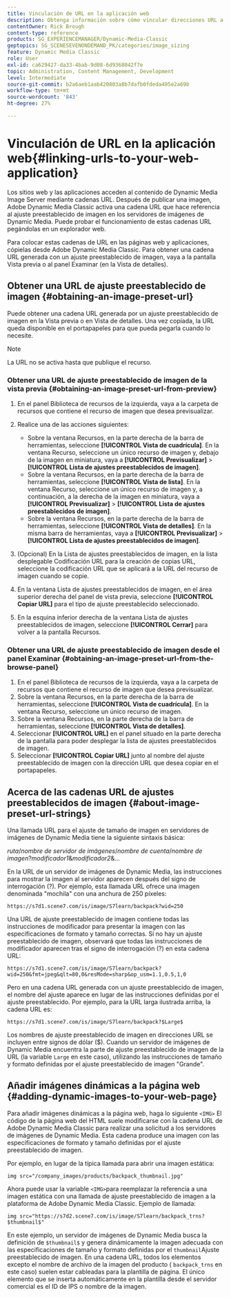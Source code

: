 ```yaml
---
title: Vinculación de URL en la aplicación web
description: Obtenga información sobre cómo vincular direcciones URL a su aplicación web desde Adobe Dynamic Media Classic.
contentOwner: Rick Brough
content-type: reference
products: SG_EXPERIENCEMANAGER/Dynamic-Media-Classic
geptopics: SG_SCENESEVENONDEMAND_PK/categories/image_sizing
feature: Dynamic Media Classic
role: User
exl-id: ca629427-da33-4bab-9d08-6d9368042f7e
topic: Administration, Content Management, Development
level: Intermediate
source-git-commit: b2a6aeb1aab420803a8b7dafb0fdeda495e2a69b
workflow-type: tm+mt
source-wordcount: '843'
ht-degree: 27%

---
```


# Vinculación de URL en la aplicación web{#linking-urls-to-your-web-application}

Los sitios web y las aplicaciones acceden al contenido de Dynamic Media Image Server mediante cadenas URL. Después de publicar una imagen, Adobe Dynamic Media Classic activa una cadena URL que hace referencia al ajuste preestablecido de imagen en los servidores de imágenes de Dynamic Media. Puede probar el funcionamiento de estas cadenas URL pegándolas en un explorador web.

Para colocar estas cadenas de URL en las páginas web y aplicaciones, cópielas desde Adobe Dynamic Media Classic. Para obtener una cadena URL generada con un ajuste preestablecido de imagen, vaya a la pantalla Vista previa o al panel Examinar (en la Vista de detalles).

## Obtener una URL de ajuste preestablecido de imagen {#obtaining-an-image-preset-url}

Puede obtener una cadena URL generada por un ajuste preestablecido de imagen en la Vista previa o en Vista de detalles. Una vez copiada, la URL queda disponible en el portapapeles para que pueda pegarla cuando lo necesite.

>[!NOTE]
>
>La URL no se activa hasta que publique el recurso.

### Obtener una URL de ajuste preestablecido de imagen de la vista previa {#obtaining-an-image-preset-url-from-preview}

1. En el panel Biblioteca de recursos de la izquierda, vaya a la carpeta de recursos que contiene el recurso de imagen que desea previsualizar.
1. Realice una de las acciones siguientes:

   * Sobre la ventana Recursos, en la parte derecha de la barra de herramientas, seleccione **[!UICONTROL Vista de cuadrícula]**. En la ventana Recurso, seleccione un único recurso de imagen y, debajo de la imagen en miniatura, vaya a **[!UICONTROL Previsualizar]** > **[!UICONTROL Lista de ajustes preestablecidos de imagen]**.
   * Sobre la ventana Recursos, en la parte derecha de la barra de herramientas, seleccione **[!UICONTROL Vista de lista]**. En la ventana Recurso, seleccione un único recurso de imagen y, a continuación, a la derecha de la imagen en miniatura, vaya a **[!UICONTROL Previsualizar]** > **[!UICONTROL Lista de ajustes preestablecidos de imagen]**.
   * Sobre la ventana Recursos, en la parte derecha de la barra de herramientas, seleccione **[!UICONTROL Vista de detalles]**. En la misma barra de herramientas, vaya a **[!UICONTROL Previsualizar]** > **[!UICONTROL Lista de ajustes preestablecidos de imagen]**.

1. (Opcional) En la Lista de ajustes preestablecidos de imagen, en la lista desplegable Codificación URL para la creación de copias URL, seleccione la codificación URL que se aplicará a la URL del recurso de imagen cuando se copie.
1. En la ventana Lista de ajustes preestablecidos de imagen, en el área superior derecha del panel de vista previa, seleccione **[!UICONTROL Copiar URL]** para el tipo de ajuste preestablecido seleccionado.
1. En la esquina inferior derecha de la ventana Lista de ajustes preestablecidos de imagen, seleccione **[!UICONTROL Cerrar]** para volver a la pantalla Recursos.

### Obtener una URL de ajuste preestablecido de imagen desde el panel Examinar {#obtaining-an-image-preset-url-from-the-browse-panel}

1. En el panel Biblioteca de recursos de la izquierda, vaya a la carpeta de recursos que contiene el recurso de imagen que desea previsualizar.
1. Sobre la ventana Recursos, en la parte derecha de la barra de herramientas, seleccione **[!UICONTROL Vista de cuadrícula]**. En la ventana Recurso, seleccione un único recurso de imagen.
1. Sobre la ventana Recursos, en la parte derecha de la barra de herramientas, seleccione **[!UICONTROL Vista de detalles]**.
1. Seleccionar **[!UICONTROL URL]** en el panel situado en la parte derecha de la pantalla para poder desplegar la lista de ajustes preestablecidos de imagen.
1. Seleccionar **[!UICONTROL Copiar URL]** junto al nombre del ajuste preestablecido de imagen con la dirección URL que desea copiar en el portapapeles.

## Acerca de las cadenas URL de ajustes preestablecidos de imagen {#about-image-preset-url-strings}

Una llamada URL para el ajuste de tamaño de imagen en servidores de imágenes de Dynamic Media tiene la siguiente sintaxis básica:

*ruta*/*nombre de servidor de imágenes*/*nombre de cuenta*/*nombre de imagen*?*modificador1*&amp;*modificador2*&amp;...

En la URL de un servidor de imágenes de Dynamic Media, las instrucciones para mostrar la imagen al servidor aparecen después del signo de interrogación (?). Por ejemplo, esta llamada URL ofrece una imagen denominada &quot;mochila&quot; con una anchura de 250 píxeles:

```as3
https://s7d1.scene7.com/is/image/S7learn/backpack?wid=250
```

Una URL de ajuste preestablecido de imagen contiene todas las instrucciones de modificador para presentar la imagen con las especificaciones de formato y tamaño correctas. Si no hay un ajuste preestablecido de imagen, observará que todas las instrucciones de modificador aparecen tras el signo de interrogación (?) en esta cadena URL:

```as3
https://s7d1.scene7.com/is/image/S7learn/backpack?wid=250&fmt=jpeg&qlt=80,0&resMode=sharp&op_usm=1.1,0.5,1,0
```

Pero en una cadena URL generada con un ajuste preestablecido de imagen, el nombre del ajuste aparece en lugar de las instrucciones definidas por el ajuste preestablecido. Por ejemplo, para la URL larga ilustrada arriba, la cadena URL es:

```as3
https://s7d1.scene7.com/is/image/S7learn/backpack?$Large$
```

Los nombres de ajuste preestablecido de imagen en direcciones URL se incluyen entre signos de dólar ($). Cuando un servidor de imágenes de Dynamic Media encuentra la parte de ajuste preestablecido de imagen de la URL (la variable `Large` en este caso), utilizando las instrucciones de tamaño y formato definidas por el ajuste preestablecido de imagen &quot;Grande&quot;.

## Añadir imágenes dinámicas a la página web {#adding-dynamic-images-to-your-web-page}

Para añadir imágenes dinámicas a la página web, haga lo siguiente `<IMG>` El código de la página web del HTML suele modificarse con la cadena URL de Adobe Dynamic Media Classic para realizar una solicitud a los servidores de imágenes de Dynamic Media. Esta cadena produce una imagen con las especificaciones de formato y tamaño definidas por el ajuste preestablecido de imagen.

Por ejemplo, en lugar de la típica llamada para abrir una imagen estática:

```as3
img src="/company_images/products/backpack_thumbnail.jpg"
```

Ahora puede usar la variable `<IMG>`para reemplazar la referencia a una imagen estática con una llamada de ajuste preestablecido de imagen a la plataforma de Adobe Dynamic Media Classic. Ejemplo de llamada:

```as3
img src="https://s7d2.scene7.com/is/image/S7learn/backpack_trns?$thumbnail$"
```

En este ejemplo, un servidor de imágenes de Dynamic Media busca la definición de `$thumbnail$` y genera dinámicamente la imagen adecuada con las especificaciones de tamaño y formato definidas por el `thumbnail`Ajuste preestablecido de imagen. En una cadena URL, todos los elementos excepto el nombre de archivo de la imagen del producto ( `backpack_trns` en este caso) suelen estar cableadas para la plantilla de página. El único elemento que se inserta automáticamente en la plantilla desde el servidor comercial es el ID de IPS o nombre de la imagen.
